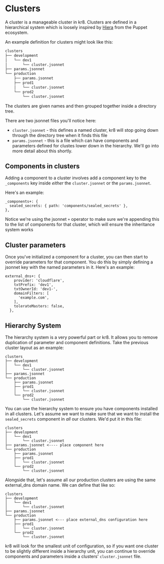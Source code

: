 # Clusters

A cluster is a manageable cluster in kr8. Clusters are defined in a hierarchical system which is loosely inspired by [Hiera](https://puppet.com/docs/hiera/3.3/index.html) from the Puppet ecosystem.

An example definition for clusters might look like this:

```bash
clusters
├── development
│   └── dev1
│       └── cluster.jsonnet
├── params.jsonnet
└── production
    ├── params.jsonnet
    ├── prod1
    │   └── cluster.jsonnet
    └── prod2
        └── cluster.jsonnet
```

The clusters are given names and then grouped together inside a directory tree. 

There are two jsonnet files you'll notice here:

 - `cluster.jsonnet` - this defines a named cluster, kr8 will stop going down through the directory tree when it finds this file
 - `params.jsonnet` - this is a file which can have components and parameters defined for clustes lower down in the hierarchy. We'll go into more detail about this shortly.

## Components in clusters

Adding a component to a cluster involves add a component key to the `_components` key inside _either_ the `cluster.jsonnet` or the `params.jsonnet`.

Here's an example:

```jsonnet
_components+: {
  sealed_secrets: { path: 'components/sealed_secrets' },
},
```

Notice we're using the jsonnet `+` operator to make sure we're appending this to the list of components for that cluster, which will ensure the inheritance system works

## Cluster parameters

Once you've initialized a component for a cluster, you can then start to override parameters for that component. You do this by simply defining a jsonnet key with the named parameters in it. Here's an example:

```jsonnet
external_dns+: {
    provider: 'cloudflare',
    txtPrefix: 'dev1',
    txtOwnerId: 'dev1-',
    domainFilters: [
      'example.com',
    ],
    tolerateMasters: false,
  },
```

## Hierarchy System

The hierarchy system is a very powerful part or kr8. It allows you to remove duplication of parameter and component definitions. Take the previous cluster layout as an example:

```
clusters
├── development
│   └── dev1
│       └── cluster.jsonnet
├── params.jsonnet
└── production
    ├── params.jsonnet
    ├── prod1
    │   └── cluster.jsonnet
    └── prod2
        └── cluster.jsonnet
```

You can use the hierarchy system to ensure you have components installed in all clusters. Let's assume we want to make sure that we want to install the `sealed_secrets` component in _all_ our clusters. We'd put it in this file:

```
clusters
├── development
│   └── dev1
│       └── cluster.jsonnet
├── params.jsonnet <---- place component here
└── production
    ├── params.jsonnet
    ├── prod1
    │   └── cluster.jsonnet
    └── prod2
        └── cluster.jsonnet
```

Alongside that, let's assume all our production clusters are using the same external_dns domain name. We can define that like so:

```
clusters
├── development
│   └── dev1
│       └── cluster.jsonnet
├── params.jsonnet
└── production
    ├── params.jsonnet <--- place external_dns configuration here
    ├── prod1
    │   └── cluster.jsonnet
    └── prod2
        └── cluster.jsonnet
```

kr8 will look for the smallest unit of configuration, so if you want one cluster to be slightly different inside a hierarchy unit, you can continue to override components and parameters inside a clusters' `cluster.jsonnet` file.


